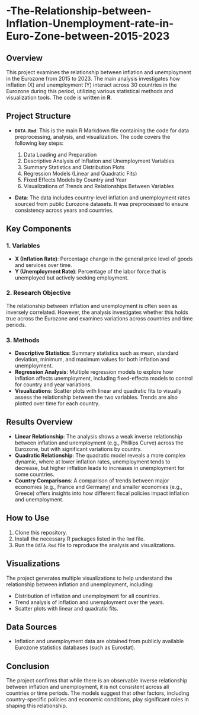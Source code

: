 # -The-Relationship-between-Inflation-Unemployment-rate-in-Euro-Zone-between-2015-2023

## Overview

This project examines the relationship between inflation and unemployment in the Eurozone from 2015 to 2023. The main analysis investigates how inflation (X) and unemployment (Y) interact across 30 countries in the Eurozone during this period, utilizing various statistical methods and visualization tools. The code is written in **R**.

## Project Structure

- **`DATA.Rmd`**: This is the main R Markdown file containing the code for data preprocessing, analysis, and visualization. The code covers the following key steps:
  1. Data Loading and Preparation
  2. Descriptive Analysis of Inflation and Unemployment Variables
  3. Summary Statistics and Distribution Plots
  4. Regression Models (Linear and Quadratic Fits)
  5. Fixed Effects Models by Country and Year
  6. Visualizations of Trends and Relationships Between Variables

- **Data**: The data includes country-level inflation and unemployment rates sourced from public Eurozone datasets. It was preprocessed to ensure consistency across years and countries.

## Key Components

### 1. Variables
- **X (Inflation Rate)**: Percentage change in the general price level of goods and services over time.
- **Y (Unemployment Rate)**: Percentage of the labor force that is unemployed but actively seeking employment.

### 2. Research Objective
The relationship between inflation and unemployment is often seen as inversely correlated. However, the analysis investigates whether this holds true across the Eurozone and examines variations across countries and time periods.

### 3. Methods
- **Descriptive Statistics**: Summary statistics such as mean, standard deviation, minimum, and maximum values for both inflation and unemployment.
- **Regression Analysis**: Multiple regression models to explore how inflation affects unemployment, including fixed-effects models to control for country and year variations.
- **Visualizations**: Scatter plots with linear and quadratic fits to visually assess the relationship between the two variables. Trends are also plotted over time for each country.

## Results Overview

- **Linear Relationship**: The analysis shows a weak inverse relationship between inflation and unemployment (e.g., Phillips Curve) across the Eurozone, but with significant variations by country.
- **Quadratic Relationship**: The quadratic model reveals a more complex dynamic, where at lower inflation rates, unemployment tends to decrease, but higher inflation leads to increases in unemployment for some countries.
- **Country Comparisons**: A comparison of trends between major economies (e.g., France and Germany) and smaller economies (e.g., Greece) offers insights into how different fiscal policies impact inflation and unemployment.

## How to Use

1. Clone this repository.
2. Install the necessary R packages listed in the `Rmd` file.
3. Run the `DATA.Rmd` file to reproduce the analysis and visualizations.


## Visualizations

The project generates multiple visualizations to help understand the relationship between inflation and unemployment, including:
- Distribution of inflation and unemployment for all countries.
- Trend analysis of inflation and unemployment over the years.
- Scatter plots with linear and quadratic fits.

## Data Sources

- Inflation and unemployment data are obtained from publicly available Eurozone statistics databases (such as Eurostat).

## Conclusion

The project confirms that while there is an observable inverse relationship between inflation and unemployment, it is not consistent across all countries or time periods. The models suggest that other factors, including country-specific policies and economic conditions, play significant roles in shaping this relationship.

